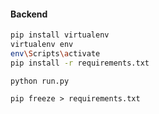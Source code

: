#### Backend

```bash
pip install virtualenv
virtualenv env
env\Scripts\activate
pip install -r requirements.txt
```

```Local Host
python run.py 
```

``` New Package or New Library
pip freeze > requirements.txt
```